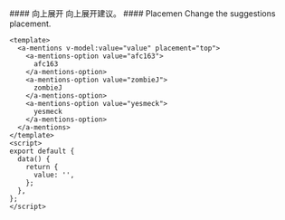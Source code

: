 <cn>
#### 向上展开
向上展开建议。
</cn>

<us>
#### Placemen
Change the suggestions placement.
</us>

```vue
<template>
  <a-mentions v-model:value="value" placement="top">
    <a-mentions-option value="afc163">
      afc163
    </a-mentions-option>
    <a-mentions-option value="zombieJ">
      zombieJ
    </a-mentions-option>
    <a-mentions-option value="yesmeck">
      yesmeck
    </a-mentions-option>
  </a-mentions>
</template>
<script>
export default {
  data() {
    return {
      value: '',
    };
  },
};
</script>
```
